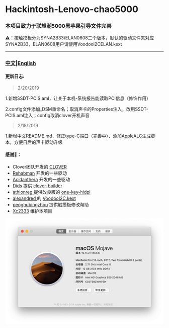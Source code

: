 # Hackintosh-Lenovo-chao5000
### 本项目致力于联想潮5000黑苹果引导文件完善

⚠️：按触摸板分为SYNA2B33/ELAN0608二个版本，默认的驱动文件夹对应SYNA2B33，ELAN0608用户请使用VoodooI2CELAN.kext

  *****
### [中文](https://github.com/Xc2333/Hackintosh-Lenovo-chao5000/blob/master/README-CN.md)|[English](https://github.com/Xc2333/Hackintosh-Lenovo-chao5000/blob/master/README.md)
  
####   更新日志:
> 2/20/2019

1.新增SSDT-PCIS.aml，让关于本机-系统报告能读取PCI信息（修饰作用）

2.config文件添加_DSM重命名；取消声卡的Properties注入，改用SSDT-PCIS.aml注入；config取消clover开机声音

> 2/18/2019

1.新增中文README.md、修正type-C端口（完善中）、添加AppleALC生成脚本，方便日后的声卡驱动升级



####   感谢🎉：
*   Clover团队开发的 [CLOVER](https://sourceforge.net/projects/cloverefiboot/)
*   [Rehabman](https://github.com/RehabMan) 开发的一些驱动
*   [Acidanthera](https://github.com/acidanthera) 开发的一些驱动
*   [Dids](https://github.com/Dids) 提供 [clover-builder](https://github.com/Dids/clover-builder)
*   [athlonreg ](https://github.com/athlonreg)提供改良版的 [one-key-hidpi](https://github.com/athlonreg/one-key-hidpi)
*   [alexandred ](https://github.com/alexandred)的 [VoodooI2C.kext ](https://github.com/alexandred/VoodooI2C)
*   [penghubingzhou](https://github.com/penghubingzhou) 提供触摸板修改帮助
*   [Xc2333](https://github.com/Xc2333) 维护本项目
  
  ![](https://github.com/Xc2333/Hackintosh-Lenovo-chao5000/blob/master/pic/About%20this%20Mac.png)
